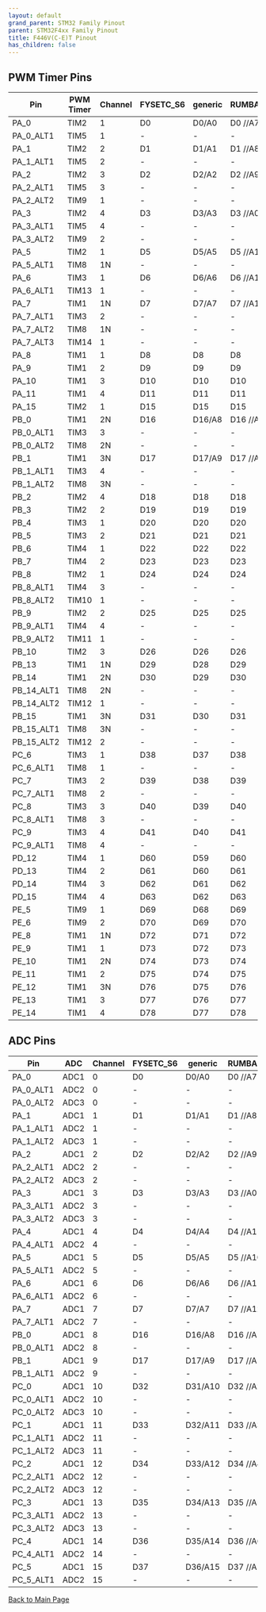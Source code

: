 ```yaml
---
layout: default
grand_parent: STM32 Family Pinout
parent: STM32F4xx Family Pinout
title: F446V(C-E)T Pinout
has_children: false
---
```


## PWM Timer Pins

| Pin | PWM Timer | Channel | FYSETC_S6 | generic | RUMBA32 | VAKE_V1 |
| --- | --- | --- | --- | --- | --- | --- |
| PA_0 | TIM2 | 1 | D0 | D0/A0 | D0   //A7 | PA_0 |
| PA_0_ALT1 | TIM5 | 1 | - | - | - | - |
| PA_1 | TIM2 | 2 | D1 | D1/A1 | D1   //A8 | PA_1 |
| PA_1_ALT1 | TIM5 | 2 | - | - | - | - |
| PA_2 | TIM2 | 3 | D2 | D2/A2 | D2   //A9 | PA_2 |
| PA_2_ALT1 | TIM5 | 3 | - | - | - | - |
| PA_2_ALT2 | TIM9 | 1 | - | - | - | - |
| PA_3 | TIM2 | 4 | D3 | D3/A3 | D3   //A0 | PA_3 |
| PA_3_ALT1 | TIM5 | 4 | - | - | - | - |
| PA_3_ALT2 | TIM9 | 2 | - | - | - | - |
| PA_5 | TIM2 | 1 | D5 | D5/A5 | D5   //A10 | PA_5 |
| PA_5_ALT1 | TIM8 | 1N | - | - | - | - |
| PA_6 | TIM3 | 1 | D6 | D6/A6 | D6   //A11 | PA_6 |
| PA_6_ALT1 | TIM13 | 1 | - | - | - | - |
| PA_7 | TIM1 | 1N | D7 | D7/A7 | D7   //A12 | PA_7 |
| PA_7_ALT1 | TIM3 | 2 | - | - | - | - |
| PA_7_ALT2 | TIM8 | 1N | - | - | - | - |
| PA_7_ALT3 | TIM14 | 1 | - | - | - | - |
| PA_8 | TIM1 | 1 | D8 | D8 | D8 | PA_8 |
| PA_9 | TIM1 | 2 | D9 | D9 | D9 | PA_9 |
| PA_10 | TIM1 | 3 | D10 | D10 | D10 | PA_10 |
| PA_11 | TIM1 | 4 | D11 | D11 | D11 | PA_11 |
| PA_15 | TIM2 | 1 | D15 | D15 | D15 | PA_15 |
| PB_0 | TIM1 | 2N | D16 | D16/A8 | D16  //A13 | PB_0 |
| PB_0_ALT1 | TIM3 | 3 | - | - | - | - |
| PB_0_ALT2 | TIM8 | 2N | - | - | - | - |
| PB_1 | TIM1 | 3N | D17 | D17/A9 | D17  //A14 | PB_1 |
| PB_1_ALT1 | TIM3 | 4 | - | - | - | - |
| PB_1_ALT2 | TIM8 | 3N | - | - | - | - |
| PB_2 | TIM2 | 4 | D18 | D18 | D18 | PB_2 |
| PB_3 | TIM2 | 2 | D19 | D19 | D19 | PB_3 |
| PB_4 | TIM3 | 1 | D20 | D20 | D20 | PB_4 |
| PB_5 | TIM3 | 2 | D21 | D21 | D21 | PB_5 |
| PB_6 | TIM4 | 1 | D22 | D22 | D22 | PB_6 |
| PB_7 | TIM4 | 2 | D23 | D23 | D23 | PB_7 |
| PB_8 | TIM2 | 1 | D24 | D24 | D24 | PB_8 |
| PB_8_ALT1 | TIM4 | 3 | - | - | - | - |
| PB_8_ALT2 | TIM10 | 1 | - | - | - | - |
| PB_9 | TIM2 | 2 | D25 | D25 | D25 | PB_9 |
| PB_9_ALT1 | TIM4 | 4 | - | - | - | - |
| PB_9_ALT2 | TIM11 | 1 | - | - | - | - |
| PB_10 | TIM2 | 3 | D26 | D26 | D26 | PB_10 |
| PB_13 | TIM1 | 1N | D29 | D28 | D29 | PB_13 |
| PB_14 | TIM1 | 2N | D30 | D29 | D30 | PB_14 |
| PB_14_ALT1 | TIM8 | 2N | - | - | - | - |
| PB_14_ALT2 | TIM12 | 1 | - | - | - | - |
| PB_15 | TIM1 | 3N | D31 | D30 | D31 | PB_15 |
| PB_15_ALT1 | TIM8 | 3N | - | - | - | - |
| PB_15_ALT2 | TIM12 | 2 | - | - | - | - |
| PC_6 | TIM3 | 1 | D38 | D37 | D38 | PC_6 |
| PC_6_ALT1 | TIM8 | 1 | - | - | - | - |
| PC_7 | TIM3 | 2 | D39 | D38 | D39 | PC_7 |
| PC_7_ALT1 | TIM8 | 2 | - | - | - | - |
| PC_8 | TIM3 | 3 | D40 | D39 | D40 | PC_8 |
| PC_8_ALT1 | TIM8 | 3 | - | - | - | - |
| PC_9 | TIM3 | 4 | D41 | D40 | D41 | PC_9 |
| PC_9_ALT1 | TIM8 | 4 | - | - | - | - |
| PD_12 | TIM4 | 1 | D60 | D59 | D60 | PD_12 |
| PD_13 | TIM4 | 2 | D61 | D60 | D61 | PD_13 |
| PD_14 | TIM4 | 3 | D62 | D61 | D62 | PD_14 |
| PD_15 | TIM4 | 4 | D63 | D62 | D63 | PD_15 |
| PE_5 | TIM9 | 1 | D69 | D68 | D69 | PE_5 |
| PE_6 | TIM9 | 2 | D70 | D69 | D70 | PE_6 |
| PE_8 | TIM1 | 1N | D72 | D71 | D72 | PE_8 |
| PE_9 | TIM1 | 1 | D73 | D72 | D73 | PE_9 |
| PE_10 | TIM1 | 2N | D74 | D73 | D74 | PE_10 |
| PE_11 | TIM1 | 2 | D75 | D74 | D75 | PE_11 |
| PE_12 | TIM1 | 3N | D76 | D75 | D76 | PE_12 |
| PE_13 | TIM1 | 3 | D77 | D76 | D77 | PE_13 |
| PE_14 | TIM1 | 4 | D78 | D77 | D78 | PE_14 |


## ADC Pins

| Pin | ADC | Channel | FYSETC_S6 | generic | RUMBA32 | VAKE_V1 |
| --- | --- | --- | --- | --- | --- | --- |
| PA_0 | ADC1 | 0 | D0 | D0/A0 | D0   //A7 | PA_0 |
| PA_0_ALT1 | ADC2 | 0 | - | - | - | - |
| PA_0_ALT2 | ADC3 | 0 | - | - | - | - |
| PA_1 | ADC1 | 1 | D1 | D1/A1 | D1   //A8 | PA_1 |
| PA_1_ALT1 | ADC2 | 1 | - | - | - | - |
| PA_1_ALT2 | ADC3 | 1 | - | - | - | - |
| PA_2 | ADC1 | 2 | D2 | D2/A2 | D2   //A9 | PA_2 |
| PA_2_ALT1 | ADC2 | 2 | - | - | - | - |
| PA_2_ALT2 | ADC3 | 2 | - | - | - | - |
| PA_3 | ADC1 | 3 | D3 | D3/A3 | D3   //A0 | PA_3 |
| PA_3_ALT1 | ADC2 | 3 | - | - | - | - |
| PA_3_ALT2 | ADC3 | 3 | - | - | - | - |
| PA_4 | ADC1 | 4 | D4 | D4/A4 | D4   //A1 | PA_4 |
| PA_4_ALT1 | ADC2 | 4 | - | - | - | - |
| PA_5 | ADC1 | 5 | D5 | D5/A5 | D5   //A10 | PA_5 |
| PA_5_ALT1 | ADC2 | 5 | - | - | - | - |
| PA_6 | ADC1 | 6 | D6 | D6/A6 | D6   //A11 | PA_6 |
| PA_6_ALT1 | ADC2 | 6 | - | - | - | - |
| PA_7 | ADC1 | 7 | D7 | D7/A7 | D7   //A12 | PA_7 |
| PA_7_ALT1 | ADC2 | 7 | - | - | - | - |
| PB_0 | ADC1 | 8 | D16 | D16/A8 | D16  //A13 | PB_0 |
| PB_0_ALT1 | ADC2 | 8 | - | - | - | - |
| PB_1 | ADC1 | 9 | D17 | D17/A9 | D17  //A14 | PB_1 |
| PB_1_ALT1 | ADC2 | 9 | - | - | - | - |
| PC_0 | ADC1 | 10 | D32 | D31/A10 | D32  //A2 | PC_0 |
| PC_0_ALT1 | ADC2 | 10 | - | - | - | - |
| PC_0_ALT2 | ADC3 | 10 | - | - | - | - |
| PC_1 | ADC1 | 11 | D33 | D32/A11 | D33  //A3 | PC_1 |
| PC_1_ALT1 | ADC2 | 11 | - | - | - | - |
| PC_1_ALT2 | ADC3 | 11 | - | - | - | - |
| PC_2 | ADC1 | 12 | D34 | D33/A12 | D34  //A4 | PC_2 |
| PC_2_ALT1 | ADC2 | 12 | - | - | - | - |
| PC_2_ALT2 | ADC3 | 12 | - | - | - | - |
| PC_3 | ADC1 | 13 | D35 | D34/A13 | D35  //A5 | PC_3 |
| PC_3_ALT1 | ADC2 | 13 | - | - | - | - |
| PC_3_ALT2 | ADC3 | 13 | - | - | - | - |
| PC_4 | ADC1 | 14 | D36 | D35/A14 | D36  //A6 | PC_4 |
| PC_4_ALT1 | ADC2 | 14 | - | - | - | - |
| PC_5 | ADC1 | 15 | D37 | D36/A15 | D37  //A15 | PC_5 |
| PC_5_ALT1 | ADC2 | 15 | - | - | - | - |


[Back to Main Page](../../index)